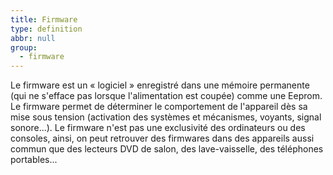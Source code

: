 ```yaml
---
title: Firmware
type: definition
abbr: null
group:
  - firmware
---
```

Le firmware est un « logiciel » enregistré dans une mémoire permanente (qui ne s'efface pas lorsque l'alimentation est coupée) comme une Eeprom. Le firmware permet de déterminer le comportement de l'appareil dès sa mise sous tension (activation des systèmes et mécanismes, voyants, signal sonore...). Le firmware n'est pas une exclusivité des ordinateurs ou des consoles, ainsi, on peut retrouver des firmwares dans des appareils aussi commun que des lecteurs DVD de salon, des lave-vaisselle, des téléphones portables...
